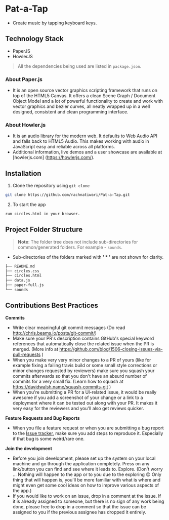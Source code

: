 

# Pat-a-Tap

- Create music by tapping keyboard keys. 

## Technology Stack

- PaperJS
- HowlerJS

> All the dependencies being used are listed in `package.json`.

### About Paper.js
- It is an open source vector graphics scripting framework that runs on top of the HTML5 Canvas. It offers a clean Scene Graph / Document Object Model and a lot of powerful functionality to create and work with vector graphics and bezier curves, all neatly wrapped up in a well designed, consistent and clean programming interface.

### About Howler.js
- It is an audio library for the modern web. It defaults to Web Audio API and falls back to HTML5 Audio. This makes working with audio in JavaScript easy and reliable across all platforms.
- Additional information, live demos and a user showcase are available at [howlerjs.com] (https://howlerjs.com/).

## Installation

1. Clone the repository using `git clone` 
```bash
git clone https://github.com/rachnatiwari/Pat-a-Tap.git
```


<!-- 2. Create `.env` file as per the sample `EXAMPLE.env` file in the root of your project.
- The username and password are the credentials for smtp gmail Api twillio sms api.

*Lines beginning with '#' are comments and are not required in `.env` -->

2. To start the app
```bash
run circles.html in your browser.
```

## Project Folder Structure

> **Note**: The folder tree does not include sub-directories for common/generated folders. For example - `sounds`.

 - Sub-directories of the folders marked with **' * '** are not shown for clarity.

```bash
├── README.md
├── circles.css
├── circles.html
├── data.js
├── paper-full.js
└── sounds
```

## Contributions Best Practices

**Commits**

- Write clear meaningful git commit messages (Do read http://chris.beams.io/posts/git-commit/)
- Make sure your PR's description contains GitHub's special keyword references that automatically close the related issue when the PR is merged. (More info at https://github.com/blog/1506-closing-issues-via-pull-requests )
- When you make very very minor changes to a PR of yours (like for example fixing a failing travis build or some small style corrections or minor changes requested by reviewers) make sure you squash your commits afterwards so that you don't have an absurd number of commits for a very small fix. (Learn how to squash at https://davidwalsh.name/squash-commits-git )
- When you're submitting a PR for a UI-related issue, it would be really awesome if you add a screenshot of your change or a link to a deployment where it can be tested out along with your PR. It makes it very easy for the reviewers and you'll also get reviews quicker.

**Feature Requests and Bug Reports**

- When you file a feature request or when you are submitting a bug report to the [Issue tracker](https://github.com/rachnatiwari/toDoApp/issues), make sure you add steps to reproduce it. Especially if that bug is some weird/rare one.

**Join the development**

- Before you join development, please set up the system on your local machine and go through the application completely. Press on any link/button you can find and see where it leads to. Explore. (Don't worry ... Nothing will happen to the app or to you due to the exploring :wink: Only thing that will happen is, you'll be more familiar with what is where and might even get some cool ideas on how to improve various aspects of the app.)
- If you would like to work on an issue, drop in a comment at the issue. If it is already assigned to someone, but there is no sign of any work being done, please free to drop in a comment so that the issue can be assigned to you if the previous assignee has dropped it entirely.

